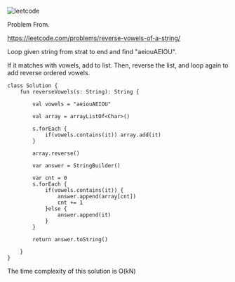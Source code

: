 ![leetcode](https://user-images.githubusercontent.com/77060863/199868967-a568e7cb-1630-4f81-938e-e9ec7c6efd40.PNG)

Problem From.

https://leetcode.com/problems/reverse-vowels-of-a-string/

Loop given string from strat to end and find "aeiouAEIOU".

If it matches with vowels, add to list. Then, reverse the list, and loop again to add reverse ordered vowels.

```
class Solution {
    fun reverseVowels(s: String): String {
        
        val vowels = "aeiouAEIOU"
        
        val array = arrayListOf<Char>()
        
        s.forEach {
            if(vowels.contains(it)) array.add(it)
        }
        
        array.reverse()
        
        var answer = StringBuilder()
        
        var cnt = 0
        s.forEach {
            if(vowels.contains(it)) {
                answer.append(array[cnt])
                cnt += 1
            }else {
                answer.append(it)
            }
        }
        
        return answer.toString()
        
    }
}
```

The time complexity of this solution is O(kN)
